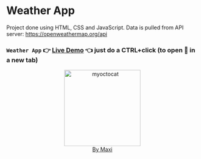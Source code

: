 # Weather App

Project done using HTML, CSS and JavaScript.
Data is pulled from API server: https://openweathermap.org/api

### `Weather App` :point_right: [Live Demo](https://maxi69k.github.io/weather-app/) :point_left: just do a CTRL+click (to open :link: in a new tab)

<div align="center">
<img src="https://myoctocat.com/assets/images/base-octocat.svg" alt="myoctocat" width="200">
</div>

<div align="center">
<a href="https://webdizajnmaxi.eu.org">By Maxi</a>
</div>
